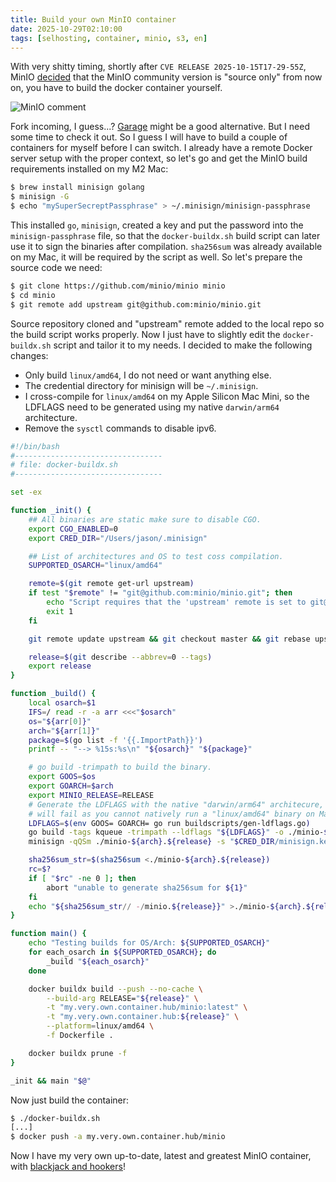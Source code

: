 ```yaml
---
title: Build your own MinIO container
date: 2025-10-29T02:10:00
tags: [selhosting, container, minio, s3, en]
---
```


With very shitty timing, shortly after `CVE RELEASE 2025-10-15T17-29-55Z`, MinIO [decided](https://github.com/minio/minio/issues/21647) that the MinIO community version is "source only" from now on, you have to build the docker container yourself.

![MinIO comment](https://media.jason.re/2025/10/29/minio_comment_communityrel.png)

Fork incoming, I guess...? [Garage](https://garagehq.deuxfleurs.fr) might be a good alternative. But I need some time to check it out. So I guess I will have to build a couple of containers for myself before I can switch. I already have a remote Docker server setup with the proper context, so let's go and get the MinIO build requirements installed on my M2 Mac:

```bash
$ brew install minisign golang
$ minisign -G
$ echo "mySuperSecreptPassphrase" > ~/.minisign/minisign-passphrase
```

This installed `go`, `minisign`, created a key and put the password into the `minisign-passphrase` file, so that the `docker-buildx.sh` build script can later use it to sign the binaries after compilation. `sha256sum` was already available on my Mac, it will be required by the script as well. So let's prepare the source code we need:

```bash
$ git clone https://github.com/minio/minio minio
$ cd minio
$ git remote add upstream git@github.com:minio/minio.git
```

Source repository cloned and "upstream" remote added to the local repo so the build script works properly. Now I just have to slightly edit the `docker-buildx.sh` script and tailor it to my needs. I decided to make the following changes:

- Only build `linux/amd64`, I do not need or want anything else.
- The credential directory for minisign will be `~/.minisign`.
- I cross-compile for `linux/amd64` on my Apple Silicon Mac Mini, so the LDFLAGS need to be generated using my native `darwin/arm64` architecture.
- Remove the `sysctl` commands to disable ipv6.

```bash
#!/bin/bash
#---------------------------------
# file: docker-buildx.sh
#---------------------------------

set -ex

function _init() {
	## All binaries are static make sure to disable CGO.
	export CGO_ENABLED=0
	export CRED_DIR="/Users/jason/.minisign"

	## List of architectures and OS to test coss compilation.
	SUPPORTED_OSARCH="linux/amd64"

	remote=$(git remote get-url upstream)
	if test "$remote" != "git@github.com:minio/minio.git"; then
		echo "Script requires that the 'upstream' remote is set to git@github.com:minio/minio.git"
		exit 1
	fi

	git remote update upstream && git checkout master && git rebase upstream/master

	release=$(git describe --abbrev=0 --tags)
	export release
}

function _build() {
	local osarch=$1
	IFS=/ read -r -a arr <<<"$osarch"
	os="${arr[0]}"
	arch="${arr[1]}"
	package=$(go list -f '{{.ImportPath}}')
	printf -- "--> %15s:%s\n" "${osarch}" "${package}"

	# go build -trimpath to build the binary.
	export GOOS=$os
	export GOARCH=$arch
	export MINIO_RELEASE=RELEASE
	# Generate the LDFLAGS with the native "darwin/arm64" architecure, otherwise the build
    # will fail as you cannot natively run a "linux/amd64" binary on Mac
	LDFLAGS=$(env GOOS= GOARCH= go run buildscripts/gen-ldflags.go)
	go build -tags kqueue -trimpath --ldflags "${LDFLAGS}" -o ./minio-${arch}.${release}
	minisign -qQSm ./minio-${arch}.${release} -s "$CRED_DIR/minisign.key" <"$CRED_DIR/minisign-passphrase"

	sha256sum_str=$(sha256sum <./minio-${arch}.${release})
	rc=$?
	if [ "$rc" -ne 0 ]; then
		abort "unable to generate sha256sum for ${1}"
	fi
	echo "${sha256sum_str// -/minio.${release}}" >./minio-${arch}.${release}.sha256sum
}

function main() {
	echo "Testing builds for OS/Arch: ${SUPPORTED_OSARCH}"
	for each_osarch in ${SUPPORTED_OSARCH}; do
		_build "${each_osarch}"
	done

	docker buildx build --push --no-cache \
		--build-arg RELEASE="${release}" \
		-t "my.very.own.container.hub/minio:latest" \
		-t "my.very.own.container.hub:${release}" \
		--platform=linux/amd64 \
		-f Dockerfile .

	docker buildx prune -f
}

_init && main "$@"
```

Now just build the container:

```bash
$ ./docker-buildx.sh
[...]
$ docker push -a my.very.own.container.hub/minio
```

Now I have my very own up-to-date, latest and greatest MinIO container, with [blackjack and hookers](https://www.youtube.com/watch?v=ubPWaDWcOLU)!
